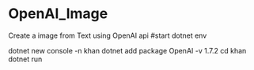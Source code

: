 # OpenAI_Image
Create a image from Text using OpenAI api
#start dotnet env

dotnet new console -n khan
dotnet add package OpenAI -v 1.7.2
cd khan
dotnet run
